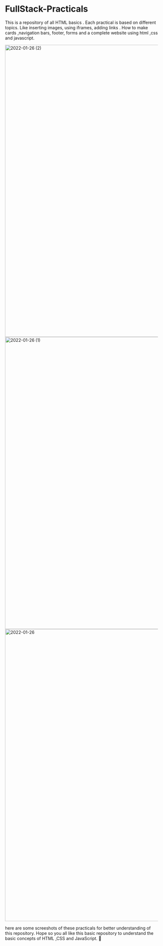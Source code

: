 
# FullStack-Practicals

This is a repository of all HTML basics .
Each practical is based on different topics.
Like inserting images, using iframes, adding links .
How to make cards ,navigation bars, footer, forms and a complete website using html ,css and javascript.

<img width="960" alt="2022-01-26 (2)" src="https://user-images.githubusercontent.com/60420763/151125048-1f525841-eb56-4135-8c01-ee8501bd17b4.png">

<img width="960" alt="2022-01-26 (1)" src="https://user-images.githubusercontent.com/60420763/151125075-fe1d511b-3e62-4d53-a955-166b61023ae3.png">

<img width="960" alt="2022-01-26" src="https://user-images.githubusercontent.com/60420763/151125090-74cfbcc9-44b1-4165-82cb-9fc8c5800d47.png">

here are some screeshots of these practicals for better understanding of this repository.
Hope so you all like this basic repository to understand the basic concepts of HTML ,CSS and JavaScript.
:gift_heart:
